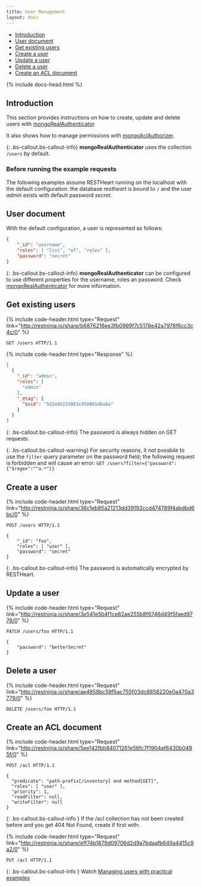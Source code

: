 ```yaml
---
title: User Management
layout: docs
---
```


<div markdown="1" class="d-none d-xl-block col-xl-2 order-last bd-toc">

-   [Introduction](#introduction)
-   [User document](#user-document)
-   [Get existing users](#get-existing-users)
-   [Create a user](#create-a-user)
-   [Update a user](#update-a-user)
-   [Delete a user](#delete-a-user)
-   [Create an ACL document](#create-an-acl-document)

</div>
<div markdown="1" class="col-12 col-md-9 col-xl-8 py-md-3 bd-content">

{% include docs-head.html %}

## Introduction

This section provides instructions on how to create, update and delete users with [mongoRealAuthenticator](/docs/security/authentication/#mongo-realm-authenticator).

It also shows how to manage permissions with [mongoAclAuthorizer](/docs/security/authorization/#mongo-acl-authorizer).

{: .bs-callout.bs-callout-info}
**mongoRealAuthenticator** uses the collection `/users` by default.

### Before running the example requests

The following examples assume RESTHeart running on the localhost with the default configuration: the database _restheart_ is bound to `/` and the user _admin_ exists with default password _secret_.

## User document

With the default configuration, a user is represented as follows:

```json
{
    "_id": "username",
    "roles": [ "list", "of", "roles" ],
    "password": "secret"
}
```

{: .bs-callout.bs-callout-info}
**mongoRealAuthenticator** can be configured to use different properties for the username, roles an password. Check [mongoRealAuthenticator](/docs/security/authentication/#mongo-realm-authenticator) for more information.

## Get existing users

{% include code-header.html type="Request"
    link="http://restninja.io/share/b6876216ee3fb0999f7c5178e42a7978f6cc3c4c/0"
%}

```http
GET /users HTTP/1.1
```

{% include code-header.html type="Response" %}

```json
[
  {
    "_id": "admin",
    "roles": [
      "admin"
    ],
    "_etag": {
      "$oid": "5d2edb155883c050065d6a8a"
    }
  }
]
```

{: .bs-callout.bs-callout-info}
The password is always hidden on GET requests.

{: .bs-callout.bs-callout-warning}
For security reasons, it not possbile to use the `filter` query parameter on the password field; the following request is forbidden and will cause an error: `GET /users?filter={"password":{"$regex":"^a.*"}}`

## Create a user

{% include code-header.html type="Request"
    link="http://restninja.io/share/38c1eb85a21213dd39192ccd474789f4abdbd6bc/0"
%}

```http
POST /users HTTP/1.1

{
    "_id": "foo",
    "roles": [ "user" ],
    "password": "secret"
}
```

{: .bs-callout.bs-callout-info}
The password is automatically encrypted by RESTHeart.

## Update a user

{% include code-header.html type="Request"
    link="http://restninja.io/share/3e541e5b4f1ce82ae255b8f6746d49f5faed9778/0"
%}

```http
PATCH /users/foo HTTP/1.1

{
    "password": "betterSecret"
}
```

## Delete a user

{% include code-header.html type="Request"
    link="http://restninja.io/share/ae4858bc59f5ac755f03dc8858220e0a470a3779/0"
%}

```http
DELETE /users/foo HTTP/1.1
```

## Create an ACL document

{% include code-header.html type="Request"
    link="http://restninja.io/share/5ee142fbb84071261e56fc7f1904af6430b0495f/0"
%}

```http
POST /acl HTTP/1.1

{
  "predicate": "path-prefix[/inventory] and method[GET]",
  "roles": [ "user" ],
  "priority": 1,
  "readFilter": null,
  "writeFilter": null
}
```

{: .bs-callout.bs-callout-info }
If the /acl collection has not been created before and you get 404 Not Found, create if first with:

{% include code-header.html type="Request"
    link="http://restninja.io/share/eff74b1879d09706d2d9a7bdaafb649a4415c9a2/0"
%}

```http
PUT /acl HTTP/1.1
```

{: .bs-callout.bs-callout-info }
Watch [Managing users with practical examples](https://www.youtube.com/watch?v=QVk0aboHayM&t=1828s)
